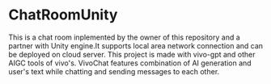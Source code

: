 # ChatRoomUnity
This is a chat room inplemented by the owner of this repository and a partner with Unity engine.It supports local area network connection and can be deployed on cloud server.
This project is made with vivo-gpt and other AIGC tools of vivo's.
VivoChat features combination of AI generation and user's text while chatting and sending messages to each other.

